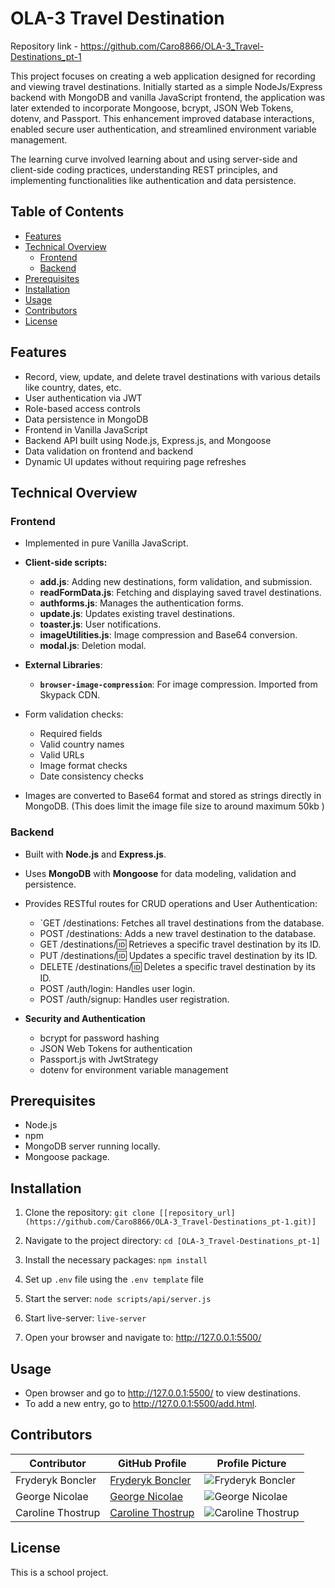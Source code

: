 # OLA-3 Travel Destination

Repository link - https://github.com/Caro8866/OLA-3_Travel-Destinations_pt-1

This project focuses on creating a web application designed for recording and viewing travel destinations. Initially started as a simple NodeJs/Express backend with MongoDB and vanilla JavaScript frontend, the application was later extended to incorporate Mongoose, bcrypt, JSON Web Tokens, dotenv, and Passport. This enhancement improved database interactions, enabled secure user authentication, and streamlined environment variable management.

The learning curve involved learning about and using server-side and client-side coding practices, understanding REST principles, and implementing functionalities like authentication and data persistence.

## Table of Contents

- [Features](#features)
- [Technical Overview](#technical-overview)
  - [Frontend](#frontend)
  - [Backend](#backend)
- [Prerequisites](#prerequisites)
- [Installation](#installation)
- [Usage](#usage)
- [Contributors](#contributors)
- [License](#license)


## Features

- Record, view, update, and delete travel destinations with various details like country, dates, etc.
- User authentication via JWT
- Role-based access controls
- Data persistence in MongoDB
- Frontend in Vanilla JavaScript
- Backend API built using Node.js, Express.js, and Mongoose
- Data validation on frontend and backend
- Dynamic UI updates without requiring page refreshes

## Technical Overview

### Frontend

- Implemented in pure Vanilla JavaScript.
- **Client-side scripts:**
  - **add.js**: Adding new destinations, form validation, and submission.
  - **readFormData.js**: Fetching and displaying saved travel destinations.
  - **authforms.js**: Manages the authentication forms.
  - **update.js**: Updates existing travel destinations.
  - **toaster.js**: User notifications.
  - **imageUtilities.js**: Image compression and Base64 conversion.
  - **modal.js**: Deletion modal.

- **External Libraries**:
  - **`browser-image-compression`**: For image compression. Imported from Skypack CDN.

- Form validation checks:
  - Required fields
  - Valid country names
  - Valid URLs
  - Image format checks
  - Date consistency checks
- Images are converted to Base64 format and stored as strings directly in MongoDB. (This does limit the image file size to around maximum 50kb )


### Backend

- Built with **Node.js** and **Express.js**.
- Uses **MongoDB** with **Mongoose** for data modeling, validation and persistence.
- Provides RESTful routes for CRUD operations and User Authentication:
  - `GET /destinations: Fetches all travel destinations from the database.
  - POST /destinations: Adds a new travel destination to the database.
  - GET /destinations/:id: Retrieves a specific travel destination by its ID.
  - PUT /destinations/:id: Updates a specific travel destination by its ID.
  - DELETE /destinations/:id: Deletes a specific travel destination by its ID.
  - POST /auth/login: Handles user login.
  - POST /auth/signup: Handles user registration.

- **Security and Authentication**  
  - bcrypt for password hashing
  - JSON Web Tokens for authentication
  - Passport.js with JwtStrategy
  - dotenv for environment variable management

## Prerequisites

- Node.js
- npm
- MongoDB server running locally.
- Mongoose package.

## Installation

1. Clone the repository:
   `git clone [[repository_url](https://github.com/Caro8866/OLA-3_Travel-Destinations_pt-1.git)]`
  
2. Navigate to the project directory:
   `cd [OLA-3_Travel-Destinations_pt-1]`

3. Install the necessary packages:
   `npm install`
4. Set up `.env` file using the `.env template` file

5. Start the server:
   `node scripts/api/server.js`
   
6. Start live-server:
   `live-server`

7. Open your browser and navigate to:
   http://127.0.0.1:5500/


## Usage

- Open browser and go to http://127.0.0.1:5500/ to view destinations.
- To add a new entry, go to http://127.0.0.1:5500/add.html.


## Contributors

| Contributor       | GitHub Profile                                              | Profile Picture                                                       |
| ----------------- | ------------------------------------------------------------ | ------------------------------------------------------------ |
| Fryderyk Boncler   | [Fryderyk Boncler](https://github.com/relcnob)               | <img src="https://github.com/relcnob.png?size=80" alt="Fryderyk Boncler">  |
| George Nicolae    | [George Nicolae](https://github.com/ngeorge07)               | <img src="https://github.com/ngeorge07.png?size=80" alt="George Nicolae">  |
| Caroline Thostrup | [Caroline Thostrup](https://github.com/caro8866)             | <img src="https://github.com/caro8866.png?size=80" alt="Caroline Thostrup"> |



## License

This is a school project.
